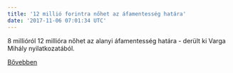 ```yaml
---
title: '12 millió forintra nőhet az áfamentesség határa'
date: '2017-11-06 07:01:34 UTC'
---
```


8 millióról 12 millióra nőhet az alanyi áfamentesség határa - derült ki Varga Mihály nyilatkozatából.


[Bővebben](http://ift.tt/2zlYOR5)
